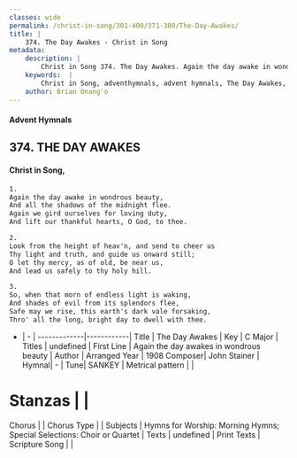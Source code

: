 ```yaml
---
classes: wide
permalink: /christ-in-song/301-400/371-380/The-Day-Awakes/
title: |
    374. The Day Awakes - Christ in Song
metadata:
    description: |
        Christ in Song 374. The Day Awakes. Again the day awake in wondrous beauty, And all the shadows of the midnight flee. Again we gird ourselves for loving duty, And lift our thankful hearts, O God, to thee.
    keywords:  |
        Christ in Song, adventhymnals, advent hymnals, The Day Awakes, Again the day awakes in wondrous beauty. 
    author: Brian Onang'o
---
```


#### Advent Hymnals
## 374. THE DAY AWAKES
####  Christ in Song,

```txt
1.
Again the day awake in wondrous beauty,
And all the shadows of the midnight flee.
Again we gird ourselves for loving duty,
And lift our thankful hearts, O God, to thee.

2.
Look from the height of heav'n, and send to cheer us
Thy light and truth, and guide us onward still;
O let thy mercy, as of old, be near us,
And lead us safely to thy holy hill.

3.
So, when that morn of endless light is waking,
And shades of evil from its splendors flee,
Safe may we rise, this earth's dark vale forsaking,
Thro' all the long, bright day to dwell with thee.

```

- |   -  |
-------------|------------|
Title | The Day Awakes |
Key | C Major |
Titles | undefined |
First Line | Again the day awakes in wondrous beauty |
Author | Arranged
Year | 1908
Composer| John Stainer |
Hymnal|  - |
Tune| SANKEY |
Metrical pattern | |
# Stanzas |  |
Chorus |  |
Chorus Type |  |
Subjects | Hymns for Worship: Morning Hymns; Special Selections: Choir or Quartet |
Texts | undefined |
Print Texts | 
Scripture Song |  |
    
